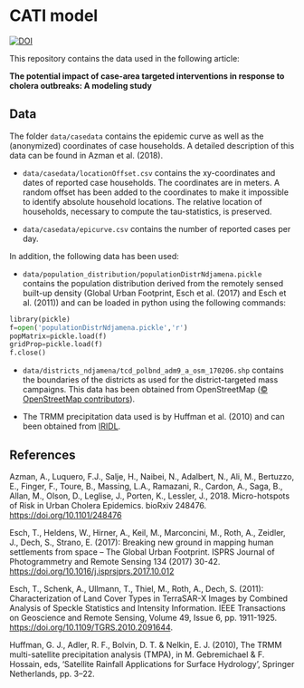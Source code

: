# CATI model

[![DOI](https://zenodo.org/badge/98530259.svg)](https://zenodo.org/badge/latestdoi/98530259)

This repository contains the data used in the following article:

__The potential impact of case-area targeted interventions in response to cholera outbreaks: A modeling study__

## Data

The folder `data/casedata` contains the epidemic curve as well as the (anonymized) coordinates of case households. A detailed description of this data can be found in Azman et al. (2018).

- `data/casedata/locationOffset.csv` contains the xy-coordinates and dates of reported case households. The coordinates are in meters. A random offset has been added to the coordinates to make it impossible to identify absolute household locations. The relative location of households, necessary to compute the tau-statistics, is preserved.

- `data/casedata/epicurve.csv` contains the number of reported cases per day.

In addition, the following data has been used:

- `data/population_distribution/populationDistrNdjamena.pickle` contains the population distribution derived from the remotely sensed built-up density (Global Urban Footprint, Esch et al. (2017) and Esch et al. (2011)) and can be loaded in python using the following commands:

```python
library(pickle)
f=open('populationDistrNdjamena.pickle','r')
popMatrix=pickle.load(f)
gridProp=pickle.load(f)
f.close()
```

- `data/districts_ndjamena/tcd_polbnd_adm9_a_osm_170206.shp` contains the boundaries of the districts as used for the district-targeted mass campaigns. This data has been obtained from OpenStreetMap ([© OpenStreetMap contributors](https://www.openstreetmap.org/copyright)).

- The TRMM precipitation data used is by Huffman et al. (2010) and can been obtained from [IRIDL].

[IRIDL]: http://iridl.ldeo.columbia.edu/SOURCES/.NASA/.GES-DAAC/.TRMM_L3/.TRMM_3B42/.v7/.daily/.precipitation/X/15.0/15.25/RANGEEDGES/Y/12/12.25/RANGEEDGES/T/(01%20Apr%202011)(01%20May%202012)RANGEEDGES/

## References

Azman, A., Luquero, F.J., Salje, H., Naibei, N., Adalbert, N., Ali, M., Bertuzzo, E., Finger, F., Toure, B., Massing, L.A., Ramazani, R., Cardon, A., Saga, B., Allan, M., Olson, D., Leglise, J., Porten, K., Lessler, J., 2018. Micro-hotspots of Risk in Urban Cholera Epidemics. bioRxiv 248476. https://doi.org/10.1101/248476

Esch, T., Heldens, W., Hirner, A., Keil, M., Marconcini, M., Roth, A., Zeidler, J., Dech, S., Strano, E. (2017): Breaking new ground in mapping human settlements from space – The Global Urban Footprint. ISPRS Journal of Photogrammetry and Remote Sensing 134 (2017) 30-42. https://doi.org/10.1016/j.isprsjprs.2017.10.012

Esch, T., Schenk, A., Ullmann, T., Thiel, M., Roth, A., Dech, S. (2011): Characterization of Land Cover Types in TerraSAR-X Images by Combined Analysis of Speckle Statistics and Intensity Information. IEEE Transactions on Geoscience and Remote Sensing, Volume 49, Issue 6, pp. 1911-1925. https://doi.org/10.1109/TGRS.2010.2091644.

Huffman, G. J., Adler, R. F., Bolvin, D. T. & Nelkin, E. J. (2010), The TRMM
multi-satellite precipitation analysis (TMPA), in M. Gebremichael & F. Hossain,
eds, ‘Satellite Rainfall Applications for Surface Hydrology’, Springer Netherlands,
pp. 3–22.
